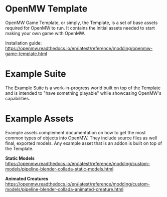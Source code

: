 OpenMW Template
===============
OpenMW Game Template, or simply, the Template, is a set of base assets required 
for OpenMW to run. It contains the initial assets needed to start making your 
own game with OpenMW.

Installation guide:
https://openmw.readthedocs.io/en/latest/reference/modding/openmw-game-template.html


Example Suite
=============
The Example Suite is a work-in-progress world built on top of the Template and 
is intended to "have something playable" while showcasing OpenMW's capabilities.


Example Assets
==============
Example assets complement documentation on how to get the most common types of
objects into OpenMW. They include source files as well final, exported models.
Any example asset that is an addon is built on top of the Template.

**Static Models**
https://openmw.readthedocs.io/en/latest/reference/modding/custom-models/pipeline-blender-collada-static-models.html

**Animated Creatures**
https://openmw.readthedocs.io/en/latest/reference/modding/custom-models/pipeline-blender-collada-animated-creature.html
